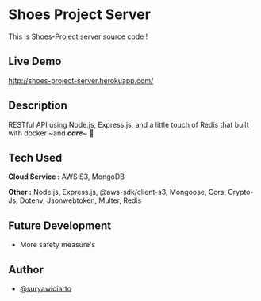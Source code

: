 # Shoes Project Server

This is Shoes-Project server source code !

## Live Demo

http://shoes-project-server.herokuapp.com/

## Description

RESTful API using Node.js, Express.js, and a little touch of Redis that built with docker ~and _**care**_~ 🚀

## Tech Used

**Cloud Service :** AWS S3, MongoDB

**Other :** Node.js, Express.js, @aws-sdk/client-s3, Mongoose, Cors, Crypto-Js, Dotenv, Jsonwebtoken, Multer, Redis

## Future Development

- More safety measure's

## Author

- [@suryawidiarto](https://github.com/suryawidiarto)
